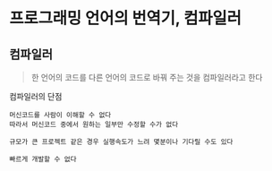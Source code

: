 # 프로그래밍 언어의 번역기, 컴파일러

## 컴파일러

>한 언어의 코드를 다른 언어의 코드로 바꿔 주는 것을 컴파일러라고 한다

컴파일러의 단점
```
머신코드를 사람이 이해할 수 없다
따라서 머신코드 중에서 원하는 일부만 수정할 수가 없다

규모가 큰 프로젝트 같은 경우 실행속도가 느려 몇분이나 기다릴 수도 있다

빠르게 개발할 수 없다
```
